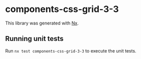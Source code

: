 # components-css-grid-3-3

This library was generated with [Nx](https://nx.dev).

## Running unit tests

Run `nx test components-css-grid-3-3` to execute the unit tests.
